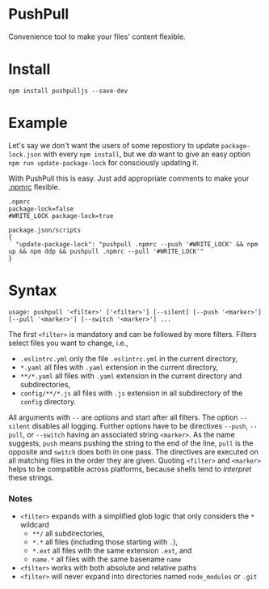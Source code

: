 # PushPull
Convenience tool to make your files' content flexible.

# Install
```
npm install pushpulljs --save-dev
```

# Example
Let's say we don't want the users of some repostiory to update `package-lock.json` with every `npm install`, but we _do_ want to give an easy option `npm run update-package-lock` for consciously updating it.

With PushPull this is easy. Just add appropriate comments to make your [.npmrc](./.npmrc) flexible.
```
.npmrc
package-lock=false
#WRITE_LOCK package-lock=true

package.json/scripts
{
  "update-package-lock": "pushpull .npmrc --push '#WRITE_LOCK' && npm up && npm ddp && pushpull .npmrc --pull '#WRITE_LOCK'"
}
```

# Syntax
```
usage: pushpull '<filter>' ['<filter>'] [--silent] [--push '<marker>'] [--pull '<marker>'] [--switch '<marker>'] ...
```
The first `<filter>` is mandatory and can be followed by more filters. Filters select files you want to change, i.e., 
* `.eslintrc.yml` only the file `.eslintrc.yml` in the current directory,
* `*.yaml` all files with `.yaml` extension in the current directory,
* `**/*.yaml` all files with `.yaml` extension in the current directory and subdirectories,
* `config/**/*.js` all files with `.js` extension in all subdirectory of the `config` directory.

All arguments with `--` are options and start after all filters. The option `--silent` disables all logging. Further options have to be directives `--push`, `--pull`, or `--switch` having an associated string `<marker>`. As the name suggests, `push` means pushing the string to the end of the line, `pull` is the opposite and `switch` does both in one pass. The directives are executed on all matching files in the order they are given. Quoting `<filter>` and `<marker>` helps to be compatible across platforms, because shells tend to _interpret_ these strings.

### Notes
* `<filter>` expands with a simplified glob logic that only considers the `*` wildcard
  * `**/` all subdirectories,
  * `*.*` all files (including those starting with `.`),
  * `*.ext` all files with the same extension `.ext`, and
  * `name.*` all files with the same basename `name`
* `<filter>` works with both absolute and relative paths
* `<filter>` will never expand into directories named `node_modules` or `.git`
